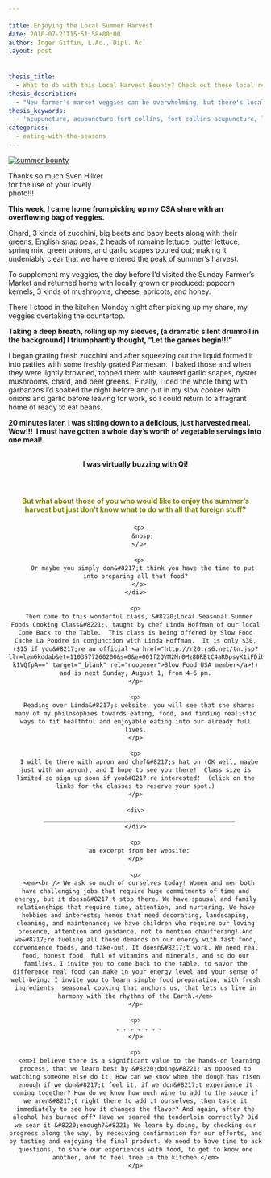 ```yaml
---

title: Enjoying the Local Summer Harvest
date: 2010-07-21T15:51:58+00:00
author: Inger Giffin, L.Ac., Dipl. Ac.
layout: post


thesis_title:
  - What to do with this Local Harvest Bounty? Check out these local resources.
thesis_description:
  - "New farmer's market veggies can be overwhelming, but there's local resources that can help you figure out what to do with all your amazing bounty! "
thesis_keywords:
  - 'acupuncture, acupuncture fort collins, fort collins acupuncture, local eating, '
categories:
  - eating-with-the-seasons
---
```

<div id="attachment_3583" style="width: 201px" class="wp-caption alignleft">
  <a href="/assets/images/wp-content/uploads/2010/07/vegetables-3386212_1920.jpg"><img class=" wp-image-3583" src="/assets/images/wp-content/uploads/2010/07/vegetables-3386212_1920-150x100.jpg" alt="summer bounty" width="191" height="127" srcset="/assets/images/wp-content/uploads/2010/07/vegetables-3386212_1920-150x100.jpg 150w, /assets/images/wp-content/uploads/2010/07/vegetables-3386212_1920-300x200.jpg 300w, /assets/images/wp-content/uploads/2010/07/vegetables-3386212_1920-768x511.jpg 768w, /assets/images/wp-content/uploads/2010/07/vegetables-3386212_1920-1024x682.jpg 1024w" sizes="(max-width: 191px) 100vw, 191px" /></a>
  
  <p class="wp-caption-text">
    Thanks so much Sven Hilker for the use of your lovely photo!!!
  </p>
</div>

<p style="text-align: left;">
  <strong>This week, I came home from picking up my CSA share with an overflowing bag of veggies.</strong>
</p>

<p style="text-align: left;">
  Chard, 3 kinds of zucchini, big beets and baby beets along with their greens, English snap peas, 2 heads of romaine lettuce, butter lettuce, spring mix, green onions, and garlic scapes poured out; making it undeniably clear that we have entered the peak of summer&#8217;s harvest.
</p>

<p style="text-align: left;">
  To supplement my veggies, the day before I&#8217;d visited the Sunday Farmer&#8217;s Market and returned home with locally grown or produced: popcorn kernels, 3 kinds of mushrooms, cheese, apricots, and honey.
</p>

There I stood in the kitchen Monday night after picking up my share, my veggies overtaking the countertop.

**Taking a deep breath, rolling up my sleeves, (a dramatic silent drumroll in the background) I triumphantly thought, &#8220;Let the games begin!!!&#8221;** 

I began grating fresh zucchini and after squeezing out the liquid formed it into patties with some freshly grated Parmesan.  I baked those and when they were lightly browned, topped them with sauteed garlic scapes, oyster mushrooms, chard, and beet greens.  Finally, I iced the whole thing with garbanzos I&#8217;d soaked the night before and put in my slow cooker with onions and garlic before leaving for work, so I could return to a fragrant home of ready to eat beans.

**20 minutes later, I was sitting down to a delicious, just harvested meal.  Wow!!!  I must have gotten a whole day&#8217;s worth of vegetable servings into one meal!** 

<div style="text-align: center;">
  <strong><br /> I was virtually buzzing with Qi!</strong>
</div>

<div style="text-align: center;">
  <h4 style="text-align: left;">
    <span style="color: #808000;"><strong> </strong></span>
  </h4>
  
  <div style="text-align: left;">
    <div style="text-align: center;">
      <h4>
        <span style="color: #808000;"><strong>But what about those of you who would like to enjoy the summer&#8217;s harvest but just don&#8217;t know what to do with all that foreign stuff?</strong></span>
      </h4>
      
      <p>
        &nbsp;
      </p>
      
      <p>
        Or maybe you simply don&#8217;t think you have the time to put into preparing all that food?
      </p>
    </div>
    
    <p>
      Then come to this wonderful class, &#8220;Local Seasonal Summer Foods Cooking Class&#8221;, taught by chef Linda Hoffman of our local Come Back to the Table.  This class is being offered by Slow Food Cache La Poudre in conjunction with Linda Hoffman.  It is only $30, ($15 if you&#8217;re an official <a href="http://r20.rs6.net/tn.jsp?llr=lem6kddab&et=1103577260200&s=0&e=001f2QVM2Mr0Mz8DRBtC4aRDpsyK1iFDiUPUECiQeJwecq0cmw3rFYkZKqXBhh4zwR3yvVfSbUuNYBJ5E3PTiKN3WmBMEYzwl07DSRfwMLdCENUTn-k1VQfpA==" target="_blank" rel="noopener">Slow Food USA member</a>!) and is next Sunday, August 1, from 4-6 pm.
    </p>
    
    <p>
      Reading over Linda&#8217;s website, you will see that she shares many of my philosophies towards eating, food, and finding realistic ways to fit healthful and enjoyable eating into our already full lives.
    </p>
    
    <p>
      I will be there with apron and chef&#8217;s hat on (OK well, maybe just with an apron), and I hope to see you there!  Class size is limited so sign up soon if you&#8217;re interested!  (click on the links for the classes to reserve your spot.)
    </p>
    
    <div>
      _____________________________________________________
    </div>
    
    <p>
      an excerpt from her website:
    </p>
    
    <p>
      <em><br /> We ask so much of ourselves today! Women and men both have challenging jobs that require huge commitments of time and energy, but it doesn&#8217;t stop there. We have spousal and family relationships that require time, attention, and nurturing. We have hobbies and interests; homes that need decorating, landscaping, cleaning, and maintenance; we have children who require our loving presence, attention and guidance, not to mention chauffering! And we&#8217;re fueling all those demands on our energy with fast food, convenience foods, and take-out. It doesn&#8217;t work. We need real food, honest food, full of vitamins and minerals, and so do our families. I invite you to come back to the table, to savor the difference real food can make in your energy level and your sense of well-being. I invite you to learn simple food preparation, with fresh ingredients, seasonal cooking that anchors us, that lets us live in harmony with the rhythms of the Earth.</em>
    </p>
    
    <p>
      . . . . . . .
    </p>
    
    <p>
      <em>I believe there is a significant value to the hands-on learning process, that we learn best by &#8220;doing&#8221; as opposed to watching someone else do it. How can we know when the dough has risen enough if we don&#8217;t feel it, if we don&#8217;t experience it coming together? How do we know how much wine to add to the sauce if we aren&#8217;t right there to add it ourselves, then taste it immediately to see how it changes the flavor? And again, after the alcohol has burned off? Have we seared the tenderloin correctly? Did we sear it &#8220;enough?&#8221; We learn by doing, by checking our progress along the way, by receiving confirmation for our efforts, and by tasting and enjoying the final product. We need to have time to ask questions, to share our experiences with food, to get to know one another, and to feel free in the kitchen.</em>
    </p>
  </div>
</div>